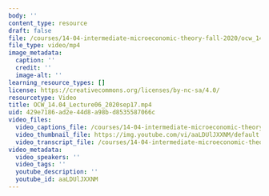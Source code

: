 ```yaml
---
body: ''
content_type: resource
draft: false
file: /courses/14-04-intermediate-microeconomic-theory-fall-2020/ocw_1404_lecture06_2020sep17_360p_16_9.mp4
file_type: video/mp4
image_metadata:
  caption: ''
  credit: ''
  image-alt: ''
learning_resource_types: []
license: https://creativecommons.org/licenses/by-nc-sa/4.0/
resourcetype: Video
title: OCW_14.04_Lecture06_2020sep17.mp4
uid: 429e7186-ad2e-44d8-a98b-d8535587066c
video_files:
  video_captions_file: /courses/14-04-intermediate-microeconomic-theory-fall-2020/1n5PI49Z54K5RHkyou3uITyvjnxyFojjV_transcript.webvtt
  video_thumbnail_file: https://img.youtube.com/vi/aaLDUlJXXNM/default.jpg
  video_transcript_file: /courses/14-04-intermediate-microeconomic-theory-fall-2020/1n5PI49Z54K5RHkyou3uITyvjnxyFojjV_transcript.pdf
video_metadata:
  video_speakers: ''
  video_tags: ''
  youtube_description: ''
  youtube_id: aaLDUlJXXNM
---
```

